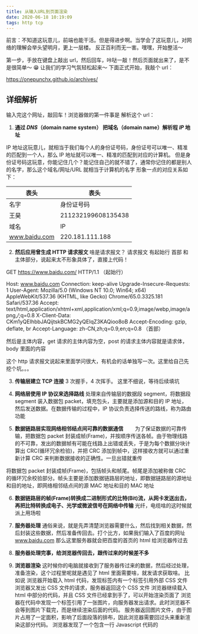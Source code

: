 ```yaml
---
title: 从输入URL到页面渲染
date: 2020-06-18 10:19:09
tags: http tcp
---
```


前言：不知道这玩意儿，前端也能干活。但是得进步啊。当学会了这玩意儿，对网络的理解会举头望明月，更上一层楼。
反正百利而无一害。嘿嘿，开始整活～

第一步，手放在键盘上敲出 url，然后回车，咔哒一敲！然后页面就出来了，是不是很简单～ 😁
让我们的学习气氛轻松起来～ 下面正式开始，我敲个 url：

https://onepunchx.github.io/archives/

## 详细解析

输入完这个网址，敲回车！浏览器做的第一件事是 解析这个 url：

1. **通过 _DNS_（domain name system） 把域名（domain name）解析程 _IP_ 地址**

IP 地址这玩意儿，就相当于我们每个人的身份证号码，身份证号可以唯一、精准的匹配到一个人，那么 IP 地址就可以唯一、精准的匹配到对应的计算机。
但是身份证号码这玩意，你能记住几个？能记住自己的就不错了，通常你记住的都是别人的名字，那么这个域名/网址/URL 就相当于计算机的名字
形象一点的对应关系如下：

| 表头          | 表头               |
| ------------- | ------------------ |
| 名字          | 身份证号码         |
| 王昊          | 211232199608135438 |
| 域名          | IP                 |
| www.baidu.com | 220.181.111.188    |

2. **然后应用曾生成 HTTP 请求报文**
   啥是请求报文？
   请求报文 有起始行 首部 和 主体部分，说起来太不形象具体了，直接上代码！

GET https://www.baidu.com/ HTTP/1.1 （起始行）

Host: www.baidu.com
Connection: keep-alive
Upgrade-Insecure-Requests: 1
User-Agent: Mozilla/5.0 (Windows NT 10.0; Win64; x64) AppleWebKit/537.36 (KHTML, like Gecko) Chrome/65.0.3325.181 Safari/537.36
Accept: text/html,application/xhtml+xml,application/xml;q=0.9,image/webp,image/apng,_/_;q=0.8
X-Client-Data: CKm1yQEIhbbJAQijtskBCMG2yQEIqZ3KAQioo8oB
Accept-Encoding: gzip, deflate, br
Accept-Language: zh-CN,zh;q=0.9,en;q=0.8
（首部）

然后是主体内容，get 请求的主体内容为空，post 的请求主体内容就是请求体，body 里面的内容

这个 http 请求报文说起来里面学问很大，有机会的话单独写一次。这里给自己先挖个坑。。。

3. **传输层建立 TCP 连接**
   3 次握手，4 次挥手。
   这里不细说，等待后续填坑

4. **网络层使用 IP 协议来选择路线**
   处理来自传输层的数据段 segment，将数据段 segment 装入数据包 packet，填充包头，主要就是添加源和目的 IP 地址，然后发送数据。在数据传输的过程中，IP 协议负责选择传送的路线，称为路由功能

5. **数据链路层实现网络相邻结点间可靠的数据通信**
   　　为了保证数据的可靠传输，把数据包 packet 封装成帧(Frame)，并按顺序传送各帧。由于物理线路的不可靠，发出的数据帧有可能在线路上出错或丢失，于是为每个数据分块计算出 CRC(循环冗余检验)，并把 CRC 添加到帧中，这样接收方就可以通过重新计算 CRC 来判断数据接收的正确性。一旦出错就重传

将数据包 packet 封装成帧(Frame)，包括帧头和帧尾。帧尾是添加被称做 CRC 的循环冗余校验部分。帧头主要是添加数据链路层的地址，即数据链路层的源地址和目的地址，即网络相邻结点间的源 MAC 地址和目的 MAC 地址

6. **数据链路层的帧(Frame)转换成二进制形式的比特(Bit)流，从网卡发送出去，再把比特转换成电子、光学或微波信号在网络中传输**
   光纤，电缆啥的这时候就派上用场啦

7. **服务器处理**
   通俗来说，就是先弄清楚浏览器需要什么，然后找到相关数据，然后封装这些数据，然后准备传回去。打个比方，如果我们输入了百度的网址
   www.baidu.com
   那么这里服务器就会把百度的首页的 html 给浏览器传过去

8. **服务器处理完事，给浏览器传回去，跟传过来的时候差不多**

9. **浏览器渲染**
   这时候你的电脑就接收到了服务器传过来的数据，然后经过处理，准备渲染，这个过程里呢就是遇见了 html 里面需要啥，就发请求获取啥。
   比如说
   浏览器开始载入 html 代码，发现<head>标签内有一个<link>标签引用外部 CSS 文件
   浏览器又发出 CSS 文件的请求，服务器返回这个 CSS 文件
   浏览器继续载入 html 中<body>部分的代码，并且 CSS 文件已经拿到手了，可以开始渲染页面了
   浏览器在代码中发现一个<img>标签引用了一张图片，向服务器发出请求。此时浏览器不会等到图片下载完，而是继续渲染后面的代码。
   服务器返回图片文件，由于图片占用了一定面积，影响了后面段落的排布，因此浏览器需要回过头来重新渲染这部分代码。
   浏览器发现了一个包含一行 Javascript 代码的<script>标签，赶快运行它。
   Javascript 脚本执行了这条语句，它命令浏览器隐藏掉代码中的某个<style>（style.display=”none”）。杯具啊，突然就少了这么一个元素，浏览器不得不重新渲染这部分代码。
   就这样，浏览器吭呲瘪肚的终于把页面鼓捣出来了！

这就是整个过程啦，大概就是这么回事～

**页面渲染需要做这些事**

- 解析 html，创建 dom 树
- 解析 css ， 给页面美容
- 解析 js ，给页面交互响应

### ext 重绘和回流

#### 回流

回流是指窗口尺寸被修改、发生滚动操作，或者元素位置相关属性被更新时会触发布局过程，在布局过程中要计算所有元素的位置信息。
由于 HTML 使用的是流式布局，如果页面中的一个元素的尺寸发生了变化，则其后续的元素位置都要跟着发生变化，也就是重新进行流式布局的过程，所以被称之为回流

#### 重绘

## 重绘是指当与视觉相关的样式属性值被更新时会触发绘制过程，在绘制过程中要重新计算元素的视觉信息，使元素呈现新的外观

## 总结

1. DNS 解析 URL 地址
2. 生成 HTTP 请求报文
3. 构建 TCP 连接
4. 使用 IP 协议选择传输路线
5. 数据链路层保证数据的可靠传输
6. 物理层将数据转换成电子、光学或微波信号进行传输
7. 服务器处理数据，并返回浏览器所需资源
8. 浏览器处理数据
9. 页面渲染
